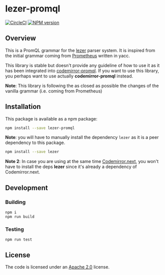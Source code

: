 # lezer-promql

[![CircleCI](https://circleci.com/gh/promlabs/lezer-promql.svg?style=shield)](https://circleci.com/gh/promlabs/lezer-promql) [![NPM version](https://img.shields.io/npm/v/lezer-promql.svg)](https://www.npmjs.org/package/lezer-promql)

## Overview

This is a PromQL grammar for the [lezer](https://lezer.codemirror.net/) parser system. It is inspired from the initial
grammar coming from [Prometheus](https://github.com/prometheus/prometheus/blob/master/promql/parser/generated_parser.y)
written in yacc.

This library is stable but doesn't provide any guideline of how to use it as it has been integrated
into [codemirror-promql](https://github.com/prometheus-community/codemirror-promql). If you want to use this library,
you perhaps want to use actually **codemirror-promql** instead.

**Note**: This library is following the as closed as possible the changes of the vanilla grammar (i.e. coming from Prometheus)

## Installation

This package is available as a npm package:

```bash
npm install --save lezer-promql
```

**Note**: you will have to manually install the dependency `lezer` as it is a peer dependency to this package.

```bash
npm install --save lezer
```

**Note 2**: In case you are using at the same time [Codemirror.next](https://codemirror.net/6/), you won't have to
install the deps **lezer** since it's already a dependency of Codemirror.next.

## Development

### Building

    npm i
    npm run build

### Testing

    npm run test

## License

The code is licensed under an [Apache 2.0](./LICENSE) license.
